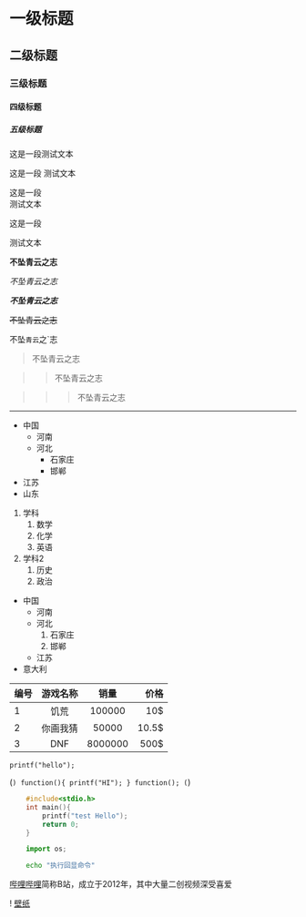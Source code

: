 # 一级标题
## 二级标题
### 三级标题
#### 四级标题
##### 五级标题

这是一段测试文本

这是一段
测试文本

这是一段<br>测试文本

这是一段

测试文本

**不坠青云之志**

*不坠青云之志*

***不坠青云之志***

~~不坠青云之志~~

不坠`青云`之`志

> 不坠青云之志

>> 不坠青云之志

>>> 不坠青云之志

*****

* 中国
  * 河南
  * 河北
    * 石家庄
    * 邯郸
* 江苏
* 山东

1. 学科
   1. 数学
   2. 化学
   3. 英语
2. 学科2
   1. 历史
   2. 政治

* 中国
  * 河南
  * 河北
    1. 石家庄
    2. 邯郸
  * 江苏
* 意大利

编号|游戏名称|销量|价格
---|:--:|:--:|---:
1|饥荒|100000|10$
2|你画我猜|50000|10.5$
3|DNF|8000000|500$

```printf("hello");```

(```)
	function(){
		printf("HI");
	}
	function();
(```)

```c
	#include<stdio.h>
	int main(){
		printf("test Hello");
		return 0;
	}
```

```python
	import os;
```

```bash
	echo "执行回显命令"

```
[哔哩哔哩](https://www.bilibili.com "点击进入")简称B站，成立于2012年，其中大量二创视频深受喜爱

! [壁纸](https://alpha.glilmu.com/i/2022/11/23/996471u.jpg "壁纸")
